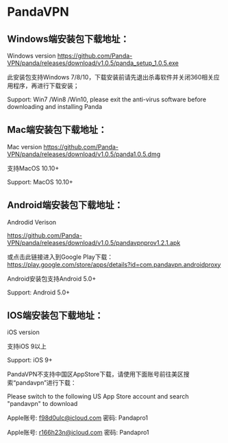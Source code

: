 # PandaVPN 

## Windows端安装包下载地址：
Windows version
 https://github.com/Panda-VPN/panda/releases/download/v1.0.5/panda_setup_1.0.5.exe
 
此安装包支持Windows 7/8/10，下载安装前请先退出杀毒软件并关闭360相关应用程序，再进行下载安装；

Support: Win7 /Win8 /Win10, please exit the anti-virus software before downloading and installing Panda

## Mac端安装包下载地址：

Mac version
https://github.com/Panda-VPN/panda/releases/download/v1.0.5/panda1.0.5.dmg

支持MacOS 10.10+

Support: MacOS 10.10+

## Android端安装包下载地址：
Androdid Verison

https://github.com/Panda-VPN/panda/releases/download/v1.0.5/pandavpnprov1.2.1.apk

或点击此链接进入到Google Play下载：https://play.google.com/store/apps/details?id=com.pandavpn.androidproxy

Android安装包支持Android 5.0+

Support: Android 5.0+

## IOS端安装包下载地址：
iOS version

支持iOS 9以上

Support: iOS 9+

PandaVPN不支持中国区AppStore下载，请使用下面账号前往美区搜索“pandavpn”进行下载：

Please switch to the following US App Store account and search "pandavpn" to download

Apple账号: f98d0ulc@icloud.com 密码: Pandapro1

Apple账号: r166h23n@icloud.com 密码: Pandapro1



